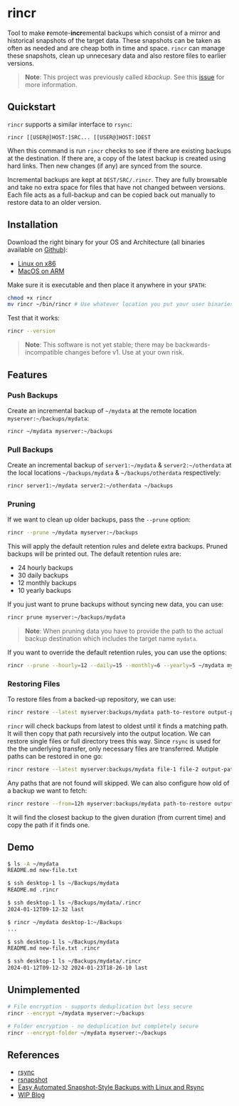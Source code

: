 # rincr
Tool to make **r**emote-**incr**emental backups which consist of a mirror and historical snapshots of the target data.
These snapshots can be taken as often as needed and are cheap both in time and space. `rincr` can manage these
snapshots, clean up unnecesary data and also restore files to earlier versions.

> **Note**: This project was previously called *kbackup*. See this [issue](https://github.com/thekashifmalik/kbackup/issues/2)
> for more information.

## Quickstart
`rincr` supports a similar interface to `rsync`:

```
rincr [[USER@]HOST:]SRC... [[USER@]HOST:]DEST
```

When this command is run `rincr` checks to see if there are existing backups at the destination. If there are, a copy of
the latest backup is created using hard links. Then new changes (if any) are synced from the source.

Incremental backups are kept at `DEST/SRC/.rincr`. They are fully browsable and take no extra space for files that have
not changed between versions. Each file acts as a full-backup and can be copied back out manually to restore data to an
older version.

## Installation
Download the right binary for your OS and Architecture (all binaries available on [Github](https://github.com/thekashifmalik/rincr/releases)):
- [Linux on x86](https://github.com/thekashifmalik/rincr/releases/latest/download/rincr-linux-amd64)
- [MacOS on ARM](https://github.com/thekashifmalik/rincr/releases/latest/download/rincr-darwin-arm64)

Make sure it is executable and then place it anywhere in your `$PATH`:

```bash
chmod +x rincr
mv rincr ~/bin/rincr # Use whatever location you put your user binaries in.
```

Test that it works:

```bash
rincr --version
```

> **Note**: This software is not yet stable; there may be backwards-incompatible changes before v1. Use at your own
> risk.


## Features

### Push Backups

Create an incremental backup of `~/mydata` at the remote location `myserver:~/backups/mydata`:
```bash
rincr ~/mydata myserver:~/backups
```

### Pull Backups

Create an incremental backup of `server1:~/mydata` & `server2:~/otherdata` at the local locations `~/backups/mydata` &
`~/backups/otherdata` respectively:
```bash
rincr server1:~/mydata server2:~/otherdata ~/backups
```

### Pruning

If we want to clean up older backups, pass the `--prune` option:
```bash
rincr --prune ~/mydata myserver:~/backups
```

This will apply the default retention rules and delete extra backups. Pruned backups will be printed out. The default
retention rules are:
- 24 hourly backups
- 30 daily backups
- 12 monthly backups
- 10 yearly backups


If you just want to prune backups without syncing new data, you can use:

```bash
rincr prune myserver:~/backups/mydata
```
> **Note**: When pruning data you have to provide the path to the actual backup destination which includes the target
> name `mydata`.

If you want to override the default retention rules, you can use the options:

```bash
rincr --prune --hourly=12 --daily=15 --monthly=6 --yearly=5 ~/mydata myserver:~/backups
```

### Restoring Files

To restore files from a backed-up repository, we can use:

```bash
rincr restore --latest myserver:backups/mydata path-to-restore output-path
```

`rincr` will check backups from latest to oldest until it finds a matching path. It will then copy that path recursively
into the output location. We can restore single files or full directory trees this way. Since `rsync` is used for the
the underlying transfer, only necessary files are transferred. Mutiple paths can be restored in one go:


```bash
rincr restore --latest myserver:backups/mydata file-1 file-2 output-path
```

Any paths that are not found will skipped. We can also configure how old of a backup we want to fetch:


```bash
rincr restore --from=12h myserver:backups/mydata path-to-restore output-path
```

It will find the closest backup to the given duration (from current time) and copy the path if it finds one.



## Demo

```bash
$ ls -A ~/mydata
README.md new-file.txt

$ ssh desktop-1 ls ~/Backups/mydata
README.md .rincr

$ ssh desktop-1 ls ~/Backups/mydata/.rincr
2024-01-12T09-12-32 last

$ rincr ~/mydata desktop-1:~/Backups
...

$ ssh desktop-1 ls ~/Backups/mydata
README.md new-file.txt .rincr

$ ssh desktop-1 ls ~/Backups/mydata/.rincr
2024-01-12T09-12-32 2024-01-23T18-26-10 last
```

## Unimplemented

```bash
# File encryption - supports deduplication but less secure
rincr --encrypt ~/mydata myserver:~/backups

# Folder encryption - no deduplication but completely secure
rincr --encrypt-folder ~/mydata myserver:~/backups

```

## References
- [rsync](https://rsync.samba.org/)
- [rsnapshot](https://rsnapshot.org/)
- [Easy Automated Snapshot-Style Backups with Linux and Rsync](http://www.mikerubel.org/computers/rsync_snapshots/)
- [WIP Blog](blog)

